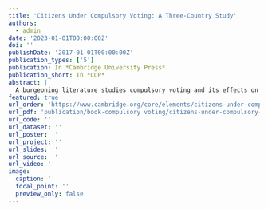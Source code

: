 ```yaml
---
title: 'Citizens Under Compulsory Voting: A Three-Country Study'
authors:
  - admin
date: '2023-01-01T00:00:00Z'
doi: ''
publishDate: '2017-01-01T00:00:00Z'
publication_types: ['5']
publication: In *Cambridge University Press*
publication_short: In *CUP*
abstract: |
  A burgeoning literature studies compulsory voting and its effects on turnout, but we know very little about how compulsory voting works in practice. In this Element, the authors fill this gap by providing an in-depth discussion of compulsory voting rules and their enforcement in Australia, Belgium, and Brazil. By analysing comparable public opinion data from these three countries, they shed light on citizens' attitudes toward compulsory voting. The Element examines citizens' perceptions, their knowledge of the system, and whether they support it. The authors connect this with information on citizens' reported turnout and vote choice to assess who is affected by mandatory voting and why. The work clarifies that there is no single system of compulsory voting. Each country has its own set of rules, and most voters are unaware of how they are enforced.
featured: true
url_order: 'https://www.cambridge.org/core/elements/citizens-under-compulsory-voting-a-threecountry-study/40D2863BDA4F46DABD53E1831BA4BA16'
url_pdf: 'publication/book-compulsory voting/citizens-under-compulsory-voting-a-three-country-study.pdf'
url_code: ''
url_dataset: ''
url_poster: ''
url_project: ''
url_slides: ''
url_source: ''
url_video: ''
image:
  caption: ''
  focal_point: ''
  preview_only: false
---
```


